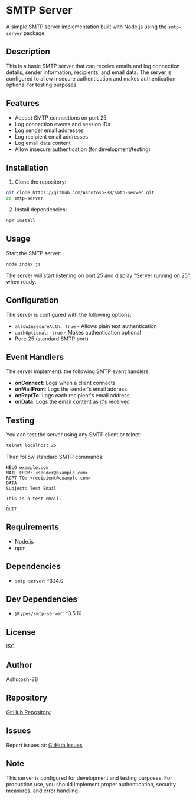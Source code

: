 # SMTP Server

A simple SMTP server implementation built with Node.js using the `smtp-server` package.

## Description

This is a basic SMTP server that can receive emails and log connection details, sender information, recipients, and email data. The server is configured to allow insecure authentication and makes authentication optional for testing purposes.

## Features

- Accept SMTP connections on port 25
- Log connection events and session IDs
- Log sender email addresses
- Log recipient email addresses
- Log email data content
- Allow insecure authentication (for development/testing)

## Installation

1. Clone the repository:

```bash
git clone https://github.com/Ashutosh-88/smtp-server.git
cd smtp-server
```

2. Install dependencies:

```bash
npm install
```

## Usage

Start the SMTP server:

```bash
node index.js
```

The server will start listening on port 25 and display "Server running on 25" when ready.

## Configuration

The server is configured with the following options:

- `allowInsecureAuth: true` - Allows plain text authentication
- `authOptional: true` - Makes authentication optional
- Port: 25 (standard SMTP port)

## Event Handlers

The server implements the following SMTP event handlers:

- **onConnect**: Logs when a client connects
- **onMailFrom**: Logs the sender's email address
- **onRcptTo**: Logs each recipient's email address
- **onData**: Logs the email content as it's received

## Testing

You can test the server using any SMTP client or telnet:

```bash
telnet localhost 25
```

Then follow standard SMTP commands:

```
HELO example.com
MAIL FROM: <sender@example.com>
RCPT TO: <recipient@example.com>
DATA
Subject: Test Email

This is a test email.
.
QUIT
```

## Requirements

- Node.js
- npm

## Dependencies

- `smtp-server`: ^3.14.0

## Dev Dependencies

- `@types/smtp-server`: ^3.5.10

## License

ISC

## Author

Ashutosh-88

## Repository

[GitHub Repository](https://github.com/Ashutosh-88/smtp-server)

## Issues

Report issues at: [GitHub Issues](https://github.com/Ashutosh-88/smtp-server/issues)

## Note

This server is configured for development and testing purposes. For production use, you should implement proper authentication, security measures, and error handling.
